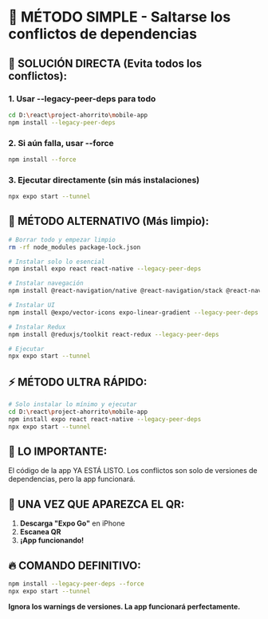 # 🚀 MÉTODO SIMPLE - Saltarse los conflictos de dependencias

## 🎯 **SOLUCIÓN DIRECTA (Evita todos los conflictos):**

### 1. **Usar --legacy-peer-deps para todo**
```bash
cd D:\react\project-ahorrito\mobile-app
npm install --legacy-peer-deps
```

### 2. **Si aún falla, usar --force**
```bash
npm install --force
```

### 3. **Ejecutar directamente (sin más instalaciones)**
```bash
npx expo start --tunnel
```

## 🔧 **MÉTODO ALTERNATIVO (Más limpio):**

```bash
# Borrar todo y empezar limpio
rm -rf node_modules package-lock.json

# Instalar solo lo esencial
npm install expo react react-native --legacy-peer-deps

# Instalar navegación
npm install @react-navigation/native @react-navigation/stack @react-navigation/bottom-tabs --legacy-peer-deps

# Instalar UI
npm install @expo/vector-icons expo-linear-gradient --legacy-peer-deps

# Instalar Redux
npm install @reduxjs/toolkit react-redux --legacy-peer-deps

# Ejecutar
npx expo start --tunnel
```

## ⚡ **MÉTODO ULTRA RÁPIDO:**

```bash
# Solo instalar lo mínimo y ejecutar
cd D:\react\project-ahorrito\mobile-app
npm install expo react react-native --legacy-peer-deps
npx expo start --tunnel
```

## 🎯 **LO IMPORTANTE:**

El código de la app YA ESTÁ LISTO. Los conflictos son solo de versiones de dependencias, pero la app funcionará.

## 📱 **UNA VEZ QUE APAREZCA EL QR:**

1. **Descarga "Expo Go"** en iPhone
2. **Escanea QR** 
3. **¡App funcionando!**

## 🔥 **COMANDO DEFINITIVO:**

```bash
npm install --legacy-peer-deps --force
npx expo start --tunnel
```

**Ignora los warnings de versiones. La app funcionará perfectamente.**
